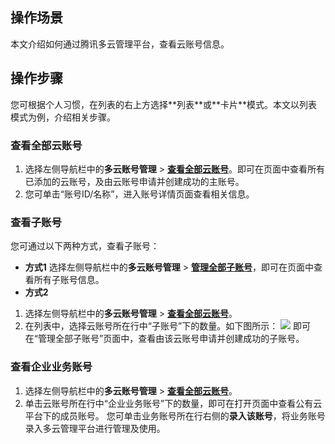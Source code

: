 ## 操作场景
本文介绍如何通过腾讯多云管理平台，查看云账号信息。


## 操作步骤

<dx-alert infotype="explain" title="">
您可根据个人习惯，在列表的右上方选择**列表**或**卡片**模式。本文以列表模式为例，介绍相关步骤。
</dx-alert>


### 查看全部云账号
1. 选择左侧导航栏中的**多云账号管理** > <b>[查看全部云账号](https://cmp.tencent.cn/account)</b>。即可在页面中查看所有已添加的云账号，及由云账号申请并创建成功的主账号。
2. 您可单击“账号ID/名称”，进入账号详情页面查看相关信息。


### 查看子账号[](id:viewAccount)
您可通过以下两种方式，查看子账号：

- **方式1**
选择左侧导航栏中的**多云账号管理** > <b>[管理全部子账号](https://cmp.tencent.cn/account/sub-account)</b>，即可在页面中查看所有子账号信息。
- **方式2**
 1. 选择左侧导航栏中的**多云账号管理** > <b>[查看全部云账号](https://cmp.tencent.cn/account)</b>。
 2. 在列表中，选择云账号所在行中“子账号”下的数量。如下图所示：
![](https://qcloudimg.tencent-cloud.cn/raw/3613e6328d113f2bc04f3e0f3cdeb051.png)
即可在“管理全部子账号”页面中，查看由该云账号申请并创建成功的子账号。


### 查看企业业务账号[](id:businessAccount)
1. 选择左侧导航栏中的**多云账号管理** > <b>[查看全部云账号](https://cmp.tencent.cn/account)</b>。
2. 单击云账号所在行中“企业业务账号”下的数量，即可在打开页面中查看公有云平台下的成员账号。
您可单击业务账号所在行右侧的**录入该账号**，将业务账号录入多云管理平台进行管理及使用。

